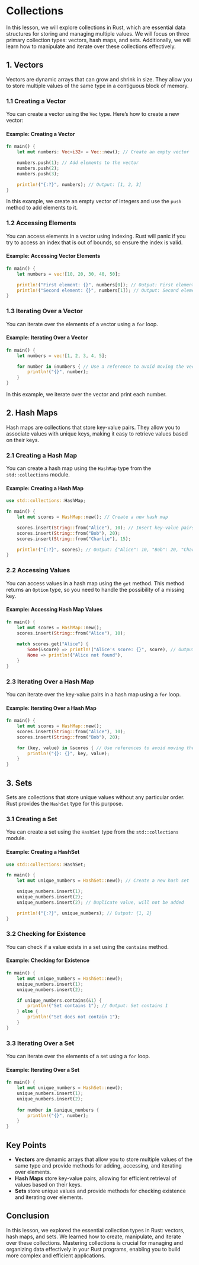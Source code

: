 # Collections

In this lesson, we will explore collections in Rust, which are essential data structures for storing and managing multiple values. We will focus on three primary collection types: vectors, hash maps, and sets. Additionally, we will learn how to manipulate and iterate over these collections effectively.

## 1. Vectors

Vectors are dynamic arrays that can grow and shrink in size. They allow you to store multiple values of the same type in a contiguous block of memory.

### 1.1 Creating a Vector

You can create a vector using the `Vec` type. Here’s how to create a new vector:

#### Example: Creating a Vector

```rust
fn main() {
    let mut numbers: Vec<i32> = Vec::new(); // Create an empty vector

    numbers.push(1); // Add elements to the vector
    numbers.push(2);
    numbers.push(3);

    println!("{:?}", numbers); // Output: [1, 2, 3]
}
```

In this example, we create an empty vector of integers and use the `push` method to add elements to it.

### 1.2 Accessing Elements

You can access elements in a vector using indexing. Rust will panic if you try to access an index that is out of bounds, so ensure the index is valid.

#### Example: Accessing Vector Elements

```rust
fn main() {
    let numbers = vec![10, 20, 30, 40, 50];

    println!("First element: {}", numbers[0]); // Output: First element: 10
    println!("Second element: {}", numbers[1]); // Output: Second element: 20
}
```

### 1.3 Iterating Over a Vector

You can iterate over the elements of a vector using a `for` loop.

#### Example: Iterating Over a Vector

```rust
fn main() {
    let numbers = vec![1, 2, 3, 4, 5];

    for number in &numbers { // Use a reference to avoid moving the vector
        println!("{}", number);
    }
}
```

In this example, we iterate over the vector and print each number.

## 2. Hash Maps

Hash maps are collections that store key-value pairs. They allow you to associate values with unique keys, making it easy to retrieve values based on their keys.

### 2.1 Creating a Hash Map

You can create a hash map using the `HashMap` type from the `std::collections` module.

#### Example: Creating a Hash Map

```rust
use std::collections::HashMap;

fn main() {
    let mut scores = HashMap::new(); // Create a new hash map

    scores.insert(String::from("Alice"), 10); // Insert key-value pairs
    scores.insert(String::from("Bob"), 20);
    scores.insert(String::from("Charlie"), 15);

    println!("{:?}", scores); // Output: {"Alice": 10, "Bob": 20, "Charlie": 15}
}
```

### 2.2 Accessing Values

You can access values in a hash map using the `get` method. This method returns an `Option` type, so you need to handle the possibility of a missing key.

#### Example: Accessing Hash Map Values

```rust
fn main() {
    let mut scores = HashMap::new();
    scores.insert(String::from("Alice"), 10);
    
    match scores.get("Alice") {
        Some(&score) => println!("Alice's score: {}", score), // Output: Alice's score: 10
        None => println!("Alice not found"),
    }
}
```

### 2.3 Iterating Over a Hash Map

You can iterate over the key-value pairs in a hash map using a `for` loop.

#### Example: Iterating Over a Hash Map

```rust
fn main() {
    let mut scores = HashMap::new();
    scores.insert(String::from("Alice"), 10);
    scores.insert(String::from("Bob"), 20);

    for (key, value) in &scores { // Use references to avoid moving the hash map
        println!("{}: {}", key, value);
    }
}
```

## 3. Sets

Sets are collections that store unique values without any particular order. Rust provides the `HashSet` type for this purpose.

### 3.1 Creating a Set

You can create a set using the `HashSet` type from the `std::collections` module.

#### Example: Creating a HashSet

```rust
use std::collections::HashSet;

fn main() {
    let mut unique_numbers = HashSet::new(); // Create a new hash set

    unique_numbers.insert(1);
    unique_numbers.insert(2);
    unique_numbers.insert(2); // Duplicate value, will not be added

    println!("{:?}", unique_numbers); // Output: {1, 2}
}
```

### 3.2 Checking for Existence

You can check if a value exists in a set using the `contains` method.

#### Example: Checking for Existence

```rust
fn main() {
    let mut unique_numbers = HashSet::new();
    unique_numbers.insert(1);
    unique_numbers.insert(2);

    if unique_numbers.contains(&1) {
        println!("Set contains 1"); // Output: Set contains 1
    } else {
        println!("Set does not contain 1");
    }
}
```

### 3.3 Iterating Over a Set

You can iterate over the elements of a set using a `for` loop.

#### Example: Iterating Over a Set

```rust
fn main() {
    let mut unique_numbers = HashSet::new();
    unique_numbers.insert(1);
    unique_numbers.insert(2);
    
    for number in &unique_numbers {
        println!("{}", number);
    }
}
```

## Key Points
- **Vectors** are dynamic arrays that allow you to store multiple values of the same type and provide methods for adding, accessing, and iterating over elements.
- **Hash Maps** store key-value pairs, allowing for efficient retrieval of values based on their keys.
- **Sets** store unique values and provide methods for checking existence and iterating over elements.

## Conclusion

In this lesson, we explored the essential collection types in Rust: vectors, hash maps, and sets. We learned how to create, manipulate, and iterate over these collections. Mastering collections is crucial for managing and organizing data effectively in your Rust programs, enabling you to build more complex and efficient applications.